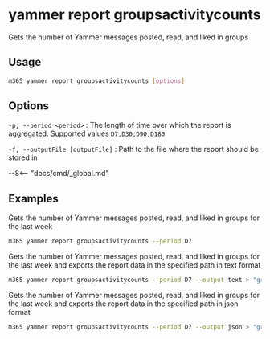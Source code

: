 # yammer report groupsactivitycounts

Gets the number of Yammer messages posted, read, and liked in groups

## Usage

```sh
m365 yammer report groupsactivitycounts [options]
```

## Options

`-p, --period <period>`
: The length of time over which the report is aggregated. Supported values `D7,D30,D90,D180`

`-f, --outputFile [outputFile]`
: Path to the file where the report should be stored in

--8<-- "docs/cmd/_global.md"

## Examples

Gets the number of Yammer messages posted, read, and liked in groups for the last week

```sh
m365 yammer report groupsactivitycounts --period D7
```

Gets the number of Yammer messages posted, read, and liked in groups for the last week and exports the report data in the specified path in text format

```sh
m365 yammer report groupsactivitycounts --period D7 --output text > "groupsactivitycounts.txt"
```

Gets the number of Yammer messages posted, read, and liked in groups for the last week and exports the report data in the specified path in json format

```sh
m365 yammer report groupsactivitycounts --period D7 --output json > "groupsactivitycounts.json"
```
